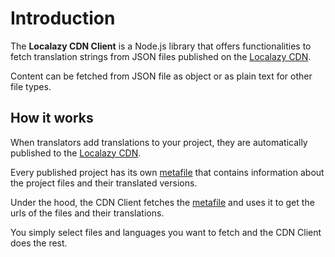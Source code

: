 # Introduction

The **Localazy CDN Client** is a Node.js library that offers functionalities to fetch translation strings from JSON files published on
the [Localazy CDN](https://localazy.com/docs/cdn/cdn-introduction).

Content can be fetched from JSON file as object or as plain text for other file types.

## How it works

<loc-zoom-img src="/assets/how-it-works.svg" alt="How it works" />

When translators add translations to your project, they are automatically published to the [Localazy CDN](https://localazy.com/docs/cdn/cdn-introduction).

Every published project has its own [metafile](metafile.md) that contains information about the project files and their translated versions.

Under the hood, the CDN Client fetches the [metafile](metafile.md) and uses it to get the urls of the files and their translations.

You simply select files and languages you want to fetch and the CDN Client does the rest.
